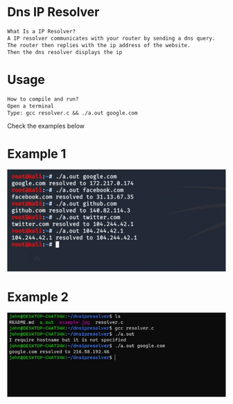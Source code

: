 # Dns IP Resolver
```
What Is a IP Resolver?
A IP resolver communicates with your router by sending a dns query.
The router then replies with the ip address of the website.
Then the dns resolver displays the ip
```
# Usage
```
How to compile and run?
Open a terminal
Type: gcc resolver.c && ./a.out google.com
```
Check the examples below<br>
<h1> Example 1</h1>
<img src="example.jpg">
<h1> Example 2</h1>
<img src="example2.jpg">
